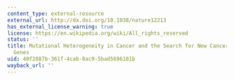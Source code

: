 ```yaml
---
content_type: external-resource
external_url: http://dx.doi.org/10.1038/nature12213
has_external_license_warning: true
license: https://en.wikipedia.org/wiki/All_rights_reserved
status: ''
title: Mutational Heterogeneity in Cancer and the Search for New Cancer-associated
  Genes
uid: 40f2887b-361f-4cab-8ac9-5bad5696101b
wayback_url: ''
---
```

